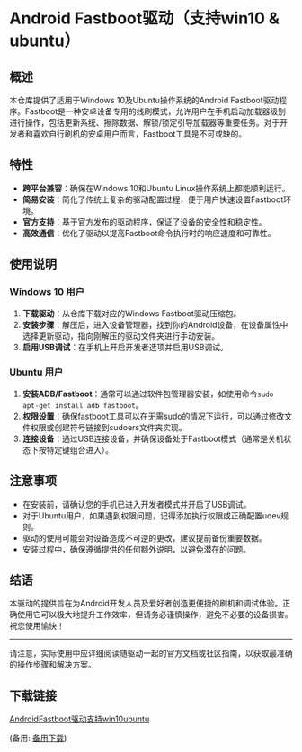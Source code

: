 # Android Fastboot驱动（支持win10 & ubuntu）

## 概述

本仓库提供了适用于Windows 10及Ubuntu操作系统的Android Fastboot驱动程序。Fastboot是一种安卓设备专用的线刷模式，允许用户在手机启动加载器级别进行操作，包括更新系统、擦除数据、解锁/锁定引导加载器等重要任务。对于开发者和喜欢自行刷机的安卓用户而言，Fastboot工具是不可或缺的。

## 特性

- **跨平台兼容**：确保在Windows 10和Ubuntu Linux操作系统上都能顺利运行。
- **简易安装**：简化了传统上复杂的驱动配置过程，便于用户快速设置Fastboot环境。
- **官方支持**：基于官方发布的驱动程序，保证了设备的安全性和稳定性。
- **高效通信**：优化了驱动以提高Fastboot命令执行时的响应速度和可靠性。

## 使用说明

### Windows 10 用户

1. **下载驱动**：从仓库下载对应的Windows Fastboot驱动压缩包。
2. **安装步骤**：解压后，进入设备管理器，找到你的Android设备，在设备属性中选择更新驱动，指向刚解压的驱动文件夹进行手动安装。
3. **启用USB调试**：在手机上开启开发者选项并启用USB调试。

### Ubuntu 用户

1. **安装ADB/Fastboot**：通常可以通过软件包管理器安装，如使用命令`sudo apt-get install adb fastboot`。
2. **权限设置**：确保fastboot工具可以在无需sudo的情况下运行，可以通过修改文件权限或创建符号链接到sudoers文件夹实现。
3. **连接设备**：通过USB连接设备，并确保设备处于Fastboot模式（通常是关机状态下按特定键组合进入）。

## 注意事项

- 在安装前，请确认您的手机已进入开发者模式并开启了USB调试。
- 对于Ubuntu用户，如果遇到权限问题，记得添加执行权限或正确配置udev规则。
- 驱动的使用可能会对设备造成不可逆的更改，建议提前备份重要数据。
- 安装过程中，确保遵循提供的任何额外说明，以避免潜在的问题。

## 结语

本驱动的提供旨在为Android开发人员及爱好者创造更便捷的刷机和调试体验。正确使用它可以极大地提升工作效率，但请务必谨慎操作，避免不必要的设备损害。祝您使用愉快！

---

请注意，实际使用中应详细阅读随驱动一起的官方文档或社区指南，以获取最准确的操作步骤和解决方案。

## 下载链接
[AndroidFastboot驱动支持win10ubuntu](https://pan.quark.cn/s/3101ef7e6842) 

(备用: [备用下载](https://pan.baidu.com/s/1JIiK8h7WuvgTljCVq_tFhQ?pwd=1234))
